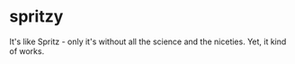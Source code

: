 spritzy
=======

It's like Spritz - only it's without all the science and the niceties. Yet, it kind of works.
